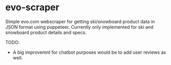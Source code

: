 # evo-scraper
Simple evo.com webscraper for getting ski/snowboard product data in JSON format using puppeteer.
Currently only implemented for ski and snowboard product details and specs.

TODO:
- A big improvemnt for chatbot purposes would be to add user reviews as well.